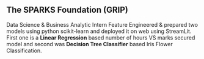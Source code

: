 ## The SPARKS Foundation (GRIP)

Data Science & Business Analytic Intern
Feature Engineered & prepared two models using python scikit-learn and deployed it on web using StreamLit. First one is a **Linear Regression** based number of hours VS marks secured model and second was **Decision Tree Classifier** based Iris Flower Classification.
